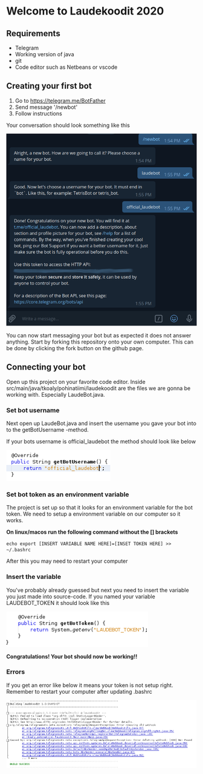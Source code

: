 # Welcome to Laudekoodit 2020

## Requirements

  - Telegram
  - Working version of java
  - git
  - Code editor such as Netbeans or vscode

## Creating your first bot

1. Go to https://telegram.me/BotFather
2. Send message '/newbot'
3. Follow instructions

Your conversation should look something like this

![conversation](images/laudekoodit.png)

You can now start messaging your bot but as expected it does not answer anything. Start by forking this repository onto your own computer. This can be done by clicking the fork button on the github page.

## Connecting your bot

Open up this project on your favorite code editor. Inside src/main/java/tkoaly/pohinatiimi/laudekoodit are the files we are gonna be working with. Especially LaudeBot.java.

### Set bot username

Next open up LaudeBot.java and insert the username you gave your bot into to the getBotUsername -method.

If your bots username is official_laudebot the method should look like below

![setUsername](images/settingUsername.png)

### Set bot token as an environment variable

The project is set up so that it looks for an environment variable for the bot token. We need to setup a environment variable on our computer so it works. 

**On linux/macos run the following command without the [] brackets**

    echo export [INSERT VARIABLE NAME HERE]=[INSET TOKEN HERE] >> ~/.bashrc

After this you may need to restart your computer

### Insert the variable

You've probably already guessed but next you need to insert the variable you just made into source-code. If you named your variable LAUDEBOT_TOKEN it should look like this

![token](images/token.png)

**Congratulations! Your bot should now be working!!**

### Errors

If you get an error like below it means your token is not setup right. Remember to restart your computer after updating .bashrc

![error](images/error.png)